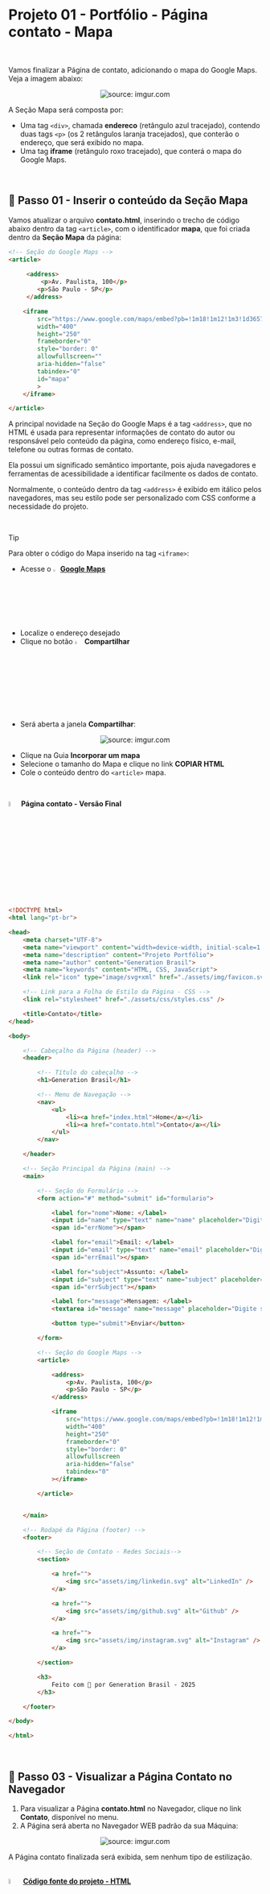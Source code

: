 <h1>Projeto 01 - Portfólio - Página contato - Mapa</h1>

<br />

Vamos finalizar a Página de contato, adicionando o mapa do Google Maps. Veja a imagem abaixo:

<div align="center"><img src="https://i.imgur.com/yUdAkLk.png" title="source: imgur.com" /></div>

A Seção Mapa será composta por:

- Uma tag `<div>`, chamada **endereco** (retângulo azul tracejado), contendo duas tags `<p>` (os 2 retângulos laranja tracejados), que conterão o endereço, que será exibido no mapa.
- Uma tag  **iframe** (retângulo roxo tracejado), que conterá o mapa do Google Maps.

<br />

<h2>👣 Passo 01 - Inserir o conteúdo da Seção Mapa</h2>



Vamos atualizar o arquivo **contato.html**, inserindo o trecho de código abaixo dentro da tag `<article>`, com o identificador **mapa**, que foi criada dentro da **Seção Mapa** da página:

```html
<!-- Seção do Google Maps -->
<article>
	
     <address>
         <p>Av. Paulista, 100</p>
		<p>São Paulo - SP</p>
     </address>

	<iframe
		src="https://www.google.com/maps/embed?pb=!1m18!1m12!1m3!1d3657.106696296001!2d-46.65390548535577!3d-23.564611167596592!2m3!1f0!2f0!3f0!3m2!1i1024!2i768!4f13.1!3m3!1m2!1s0x94ce59c7f481fd9f%3A0x9982bfde4df54830!2sAv.%20Paulista%2C%201000%20-%20Bela%20Vista%2C%20S%C3%A3o%20Paulo%20-%20SP%2C%2001310-100!5e0!3m2!1spt-BR!2sbr!4v1594056507065!5m2!1spt-BR!2sbr"
		width="400"
		height="250"
		frameborder="0"
		style="border: 0"
		allowfullscreen=""
		aria-hidden="false"
		tabindex="0"
		id="mapa"
		>
	</iframe>

</article>
```

A principal novidade na Seção do Google Maps é a tag `<address>`, que no HTML é usada para representar informações de contato do autor ou responsável pelo conteúdo da página, como endereço físico, e-mail, telefone ou outras formas de contato. 

Ela possui um significado semântico importante, pois ajuda navegadores e ferramentas de acessibilidade a identificar facilmente os dados de contato. 

Normalmente, o conteúdo dentro da tag `<address>` é exibido em itálico pelos navegadores, mas seu estilo pode ser personalizado com CSS conforme a necessidade do projeto.

<br />

> [!TIP]
>
> Para obter o código do Mapa inserido na tag `<iframe>`: 
>
> - Acesse o <img src="https://i.imgur.com/o4Fer4x.png" title="source: imgur.com" width="3%"/>[**Google Maps**](https://www.google.com.br/maps/)
> - Localize o endereço desejado
> - Clique no botão <img src="https://i.imgur.com/GtQzdqm.png" title="source: imgur.com" width="4%"/>**Compartilhar**
> - Será aberta a janela **Compartilhar**:
>
>  <div align="center"><img src="https://i.imgur.com/f9zEH3d.png" title="source: imgur.com" /></div>
>
> - Clique na Guia **Incorporar um mapa**
> - Selecione o tamanho do Mapa e clique no link **COPIAR HTML**
> - Cole o conteúdo dentro do `<article>` mapa.

<br />

<img src="https://i.imgur.com/WDbGBIA.png" title="source: imgur.com" width="5%"/>**Página contato - Versão Final**

```html
<!DOCTYPE html>
<html lang="pt-br">

<head>
    <meta charset="UTF-8">
    <meta name="viewport" content="width=device-width, initial-scale=1.0">
    <meta name="description" content="Projeto Portfólio">
    <meta name="author" content="Generation Brasil">
    <meta name="keywords" content="HTML, CSS, JavaScript">
    <link rel="icon" type="image/svg+xml" href="./assets/img/favicon.svg" />

    <!-- Link para a Folha de Estilo da Página - CSS -->
	<link rel="stylesheet" href="./assets/css/styles.css" />

    <title>Contato</title>
</head>

<body>

    <!-- Cabeçalho da Página (header) -->
    <header>

        <!-- Título do cabeçalho -->
        <h1>Generation Brasil</h1>

        <!-- Menu de Navegação -->
        <nav>
            <ul>
                <li><a href="index.html">Home</a></li>
                <li><a href="contato.html">Contato</a></li>
            </ul>
        </nav>

    </header>

    <!-- Seção Principal da Página (main) -->
    <main>

        <!-- Seção do Formulário -->
        <form action="#" method="submit" id="formulario">

            <label for="nome">Nome: </label>
            <input id="name" type="text" name="name" placeholder="Digite seu nome" />
            <span id="errNome"></span>

            <label for="email">Email: </label>
            <input id="email" type="text" name="email" placeholder="Digite seu email" />
            <span id="errEmail"></span>

            <label for="subject">Assunto: </label>
            <input id="subject" type="text" name="subject" placeholder="Digite o assunto da mensagem" />
            <span id="errSubject"></span>

            <label for="message">Mensagem: </label>
            <textarea id="message" name="message" placeholder="Digite sua mensagem"></textarea>

            <button type="submit">Enviar</button>

        </form>

        <!-- Seção do Google Maps -->
        <article>

            <address>
                <p>Av. Paulista, 100</p>
                <p>São Paulo - SP</p>
            </address>

            <iframe
                src="https://www.google.com/maps/embed?pb=!1m18!1m12!1m3!1d3657.106696296001!2d-46.65390548535577!3d-23.564611167596592!2m3!1f0!2f0!3f0!3m2!1i1024!2i768!4f13.1!3m3!1m2!1s0x94ce59c7f481fd9f%3A0x9982bfde4df54830!2sAv.%20Paulista%2C%201000%20-%20Bela%20Vista%2C%20S%C3%A3o%20Paulo%20-%20SP%2C%2001310-100!5e0!3m2!1spt-BR!2sbr!4v1594056507065!5m2!1spt-BR!2sbr"
                width="400"
                height="250"
                frameborder="0"
                style="border: 0"
                allowfullscreen
                aria-hidden="false"
                tabindex="0"
            ></iframe>

        </article>


    </main>

    <!-- Rodapé da Página (footer) -->
    <footer>

        <!-- Seção de Contato - Redes Sociais-->
        <section>

            <a href="">
                <img src="assets/img/linkedin.svg" alt="LinkedIn" />
            </a>

            <a href="">
                <img src="assets/img/github.svg" alt="Github" />
            </a>

            <a href="">
                <img src="assets/img/instagram.svg" alt="Instagram" />
            </a>

        </section>

        <h3>
            Feito com 🧡 por Generation Brasil - 2025
        </h3>

    </footer>

</body>

</html>
```

<br />

<h2>👣 Passo 03 - Visualizar a Página Contato no Navegador</h2>



1. Para visualizar a Página **contato.html** no Navegador, clique no link **Contato**, disponível no menu.
1. A Página será aberta no Navegador WEB padrão da sua Máquina:

<div align="center"><img src="https://i.imgur.com/k9aoGOq.png" title="source: imgur.com" /></div>

A Página contato finalizada será exibida, sem nenhum tipo de estilização.

<br />

<div align="left"><img src="https://i.imgur.com/JACNZiR.png" title="source: imgur.com" width="5%"/> <a href="https://github.com/rafaelq80/portfolio_fundamentos_web/tree/01_HTML" target="_blank"><b>Código fonte do projeto - HTML</b></a></div>

<br /><br />

<div align="left"><a href="README.md"><img src="https://i.imgur.com/XMgF3gl.png" title="source: imgur.com" width="3%"/>Voltar</a></div>